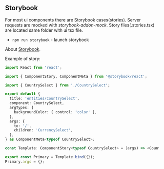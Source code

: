 ## Storybook
For most ui components there are Storybook cases(stories).
Server requests are mocked with *storybook-addon-mock*.
Story files(.stories.tsx) are located same folder with ui tsx file.
- `npm run storybook` - launch storybook

About [Storybook](/docs/storybook.md).

Example of story:
```typescript jsx
import React from 'react';

import { ComponentStory, ComponentMeta } from '@storybook/react';

import { CountrySelect } from './CountrySelect';

export default {
  title: 'entities/CountrySelect',
  component: CountrySelect,
  argTypes: {
    backgroundColor: { control: 'color' },
  },
  args: {
    to: '/',
    children: 'CurrencySelect',
  },
} as ComponentMeta<typeof CountrySelect>;

const Template: ComponentStory<typeof CountrySelect> = (args) => <CountrySelect {...args} />;

export const Primary = Template.bind({});
Primary.args = {};
```
